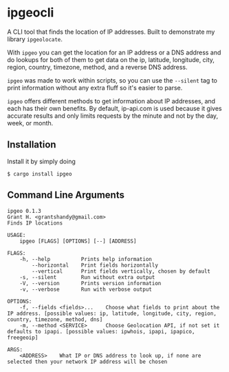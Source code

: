# ipgeocli
A CLI tool that finds the location of IP addresses. Built to demonstrate my library `ipgeolocate`.


With `ipgeo` you can get the location for an IP address or a DNS address and do lookups for both of them to get data on the ip, latitude, longitude, city, region, country, timezone, method, and a reverse DNS address.


`ipgeo` was made to work within scripts, so you can use the `--silent` tag to print information without any extra fluff so it's easier to parse.


`ipgeo` offers different methods to get information about IP addresses, and each has their own benefits. By default, ip-api.com is used because it gives accurate results and only limits requests by the minute and not by the day, week, or month.


## Installation
Install it by simply doing
```
$ cargo install ipgeo
```

## Command Line Arguments
```
ipgeo 0.1.3
Grant H. <grantshandy@gmail.com>
Finds IP locations

USAGE:
    ipgeo [FLAGS] [OPTIONS] [--] [ADDRESS]

FLAGS:
    -h, --help          Prints help information
        --horizontal    Print fields horizontally
        --vertical      Print fields vertically, chosen by default
    -s, --silent        Run without extra output
    -V, --version       Prints version information
    -v, --verbose       Run with verbose output

OPTIONS:
    -f, --fields <fields>...    Choose what fields to print about the IP address. [possible values: ip, latitude, longitude, city, region, country, timezone, method, dns]
    -m, --method <SERVICE>      Choose Geolocation API, if not set it defaults to ipapi. [possible values: ipwhois, ipapi, ipapico, freegeoip]

ARGS:
    <ADDRESS>    What IP or DNS address to look up, if none are selected then your network IP address will be chosen
```
